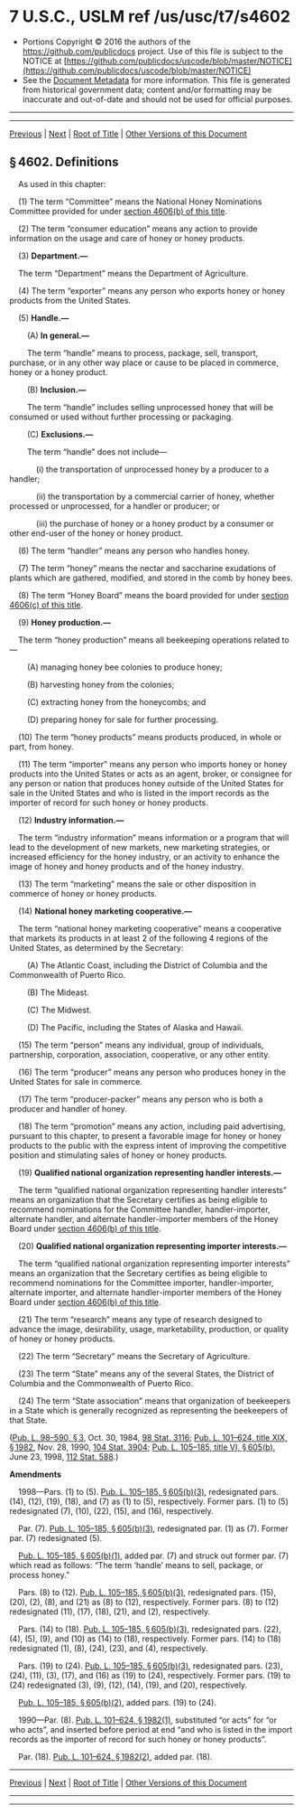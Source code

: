 ---
---

# 7 U.S.C., USLM ref /us/usc/t7/s4602

* Portions Copyright © 2016 the authors of the https://github.com/publicdocs project.
  Use of this file is subject to the NOTICE at [https://github.com/publicdocs/uscode/blob/master/NOTICE](https://github.com/publicdocs/uscode/blob/master/NOTICE)
* See the [Document Metadata](././../../../..//README.md) for more information.
  This file is generated from historical government data; content and/or formatting may be inaccurate and out-of-date and should not be used for official purposes.

----------
----------

[Previous](./../../../..//us/usc/t7/ch77/m__us_usc_t7_s4601.md) | [Next](./../../../..//us/usc/t7/ch77/m__us_usc_t7_s4603.md) | [Root of Title](./../../../../) | [Other Versions of this Document](https://publicdocs.github.io/go/links?ns=uslm&ref=%2Fus%2Fusc%2Ft7%2Fs4602)

## § 4602. Definitions

    As used in this chapter:

    (1) The term “Committee” means the National Honey Nominations Committee provided for under [section 4606(b) of this title][/us/usc/t7/s4606/b].

    (2) The term “consumer education” means any action to provide information on the usage and care of honey or honey products.

    (3) __Department.—__ 

    The term “Department” means the Department of Agriculture.

    (4) The term “exporter” means any person who exports honey or honey products from the United States.

    (5) __Handle.—__ 

        (A) __In general.—__ 

        The term “handle” means to process, package, sell, transport, purchase, or in any other way place or cause to be placed in commerce, honey or a honey product.

        (B) __Inclusion.—__ 

        The term “handle” includes selling unprocessed honey that will be consumed or used without further processing or packaging.

        (C) __Exclusions.—__ 

        The term “handle” does not include—

            (i) the transportation of unprocessed honey by a producer to a handler;

            (ii) the transportation by a commercial carrier of honey, whether processed or unprocessed, for a handler or producer; or

            (iii) the purchase of honey or a honey product by a consumer or other end-user of the honey or honey product.

    (6) The term “handler” means any person who handles honey.

    (7) The term “honey” means the nectar and saccharine exudations of plants which are gathered, modified, and stored in the comb by honey bees.

    (8) The term “Honey Board” means the board provided for under [section 4606(c) of this title][/us/usc/t7/s4606/c].

    (9) __Honey production.—__ 

    The term “honey production” means all beekeeping operations related to—

        (A) managing honey bee colonies to produce honey;

        (B) harvesting honey from the colonies;

        (C) extracting honey from the honeycombs; and

        (D) preparing honey for sale for further processing.

    (10) The term “honey products” means products produced, in whole or part, from honey.

    (11) The term “importer” means any person who imports honey or honey products into the United States or acts as an agent, broker, or consignee for any person or nation that produces honey outside of the United States for sale in the United States and who is listed in the import records as the importer of record for such honey or honey products.

    (12) __Industry information.—__ 

    The term “industry information” means information or a program that will lead to the development of new markets, new marketing strategies, or increased efficiency for the honey industry, or an activity to enhance the image of honey and honey products and of the honey industry.

    (13) The term “marketing” means the sale or other disposition in commerce of honey or honey products.

    (14) __National honey marketing cooperative.—__ 

    The term “national honey marketing cooperative” means a cooperative that markets its products in at least 2 of the following 4 regions of the United States, as determined by the Secretary:

        (A) The Atlantic Coast, including the District of Columbia and the Commonwealth of Puerto Rico.

        (B) The Mideast.

        (C) The Midwest.

        (D) The Pacific, including the States of Alaska and Hawaii.

    (15) The term “person” means any individual, group of individuals, partnership, corporation, association, cooperative, or any other entity.

    (16) The term “producer” means any person who produces honey in the United States for sale in commerce.

    (17) The term “producer-packer” means any person who is both a producer and handler of honey.

    (18) The term “promotion” means any action, including paid advertising, pursuant to this chapter, to present a favorable image for honey or honey products to the public with the express intent of improving the competitive position and stimulating sales of honey or honey products.

    (19) __Qualified national organization representing handler interests.—__ 

    The term “qualified national organization representing handler interests” means an organization that the Secretary certifies as being eligible to recommend nominations for the Committee handler, handler-importer, alternate handler, and alternate handler-importer members of the Honey Board under [section 4606(b) of this title][/us/usc/t7/s4606/b].

    (20) __Qualified national organization representing importer interests.—__ 

    The term “qualified national organization representing importer interests” means an organization that the Secretary certifies as being eligible to recommend nominations for the Committee importer, handler-importer, alternate importer, and alternate handler-importer members of the Honey Board under [section 4606(b) of this title][/us/usc/t7/s4606/b].

    (21) The term “research” means any type of research designed to advance the image, desirability, usage, marketability, production, or quality of honey or honey products.

    (22) The term “Secretary” means the Secretary of Agriculture.

    (23) The term “State” means any of the several States, the District of Columbia and the Commonwealth of Puerto Rico.

    (24) The term “State association” means that organization of beekeepers in a State which is generally recognized as representing the beekeepers of that State.

([Pub. L. 98–590, § 3][/us/pl/98/590/s3], Oct. 30, 1984, [98 Stat. 3116][/us/stat/98/3116]; [Pub. L. 101–624, title XIX, § 1982][/us/pl/101/624/s1982], Nov. 28, 1990, [104 Stat. 3904][/us/stat/104/3904]; [Pub. L. 105–185, title VI, § 605(b)][/us/pl/105/185/s605/b], June 23, 1998, [112 Stat. 588][/us/stat/112/588].)

 __Amendments__ 

    1998—Pars. (1) to (5). [Pub. L. 105–185, § 605(b)(3)][/us/pl/105/185/s605/b/3], redesignated pars. (14), (12), (19), (18), and (7) as (1) to (5), respectively. Former pars. (1) to (5) redesignated (7), (10), (22), (15), and (16), respectively.

    Par. (7). [Pub. L. 105–185, § 605(b)(3)][/us/pl/105/185/s605/b/3], redesignated par. (1) as (7). Former par. (7) redesignated (5).

    [Pub. L. 105–185, § 605(b)(1)][/us/pl/105/185/s605/b/1], added par. (7) and struck out former par. (7) which read as follows: “The term ‘handle’ means to sell, package, or process honey.”

    Pars. (8) to (12). [Pub. L. 105–185, § 605(b)(3)][/us/pl/105/185/s605/b/3], redesignated pars. (15), (20), (2), (8), and (21) as (8) to (12), respectively. Former pars. (8) to (12) redesignated (11), (17), (18), (21), and (2), respectively.

    Pars. (14) to (18). [Pub. L. 105–185, § 605(b)(3)][/us/pl/105/185/s605/b/3], redesignated pars. (22), (4), (5), (9), and (10) as (14) to (18), respectively. Former pars. (14) to (18) redesignated (1), (8), (24), (23), and (4), respectively.

    Pars. (19) to (24). [Pub. L. 105–185, § 605(b)(3)][/us/pl/105/185/s605/b/3], redesignated pars. (23), (24), (11), (3), (17), and (16) as (19) to (24), respectively. Former pars. (19) to (24) redesignated (3), (9), (12), (14), (19), and (20), respectively.

    [Pub. L. 105–185, § 605(b)(2)][/us/pl/105/185/s605/b/2], added pars. (19) to (24).

    1990—Par. (8). [Pub. L. 101–624, § 1982(1)][/us/pl/101/624/s1982/1], substituted “or acts” for “or who acts”, and inserted before period at end “and who is listed in the import records as the importer of record for such honey or honey products”.

    Par. (18). [Pub. L. 101–624, § 1982(2)][/us/pl/101/624/s1982/2], added par. (18).

----------

[Previous](./../../../..//us/usc/t7/ch77/m__us_usc_t7_s4601.md) | [Next](./../../../..//us/usc/t7/ch77/m__us_usc_t7_s4603.md) | [Root of Title](./../../../../) | [Other Versions of this Document](https://publicdocs.github.io/go/links?ns=uslm&ref=%2Fus%2Fusc%2Ft7%2Fs4602)

----------
----------

[/us/usc/t7/s4606/b]: https://publicdocs.github.io/go/links?ns=uslm&ref=%2Fus%2Fusc%2Ft7%2Fs4606%2Fb
[/us/usc/t7/s4606/c]: https://publicdocs.github.io/go/links?ns=uslm&ref=%2Fus%2Fusc%2Ft7%2Fs4606%2Fc
[/us/usc/t7/s4606/b]: https://publicdocs.github.io/go/links?ns=uslm&ref=%2Fus%2Fusc%2Ft7%2Fs4606%2Fb
[/us/usc/t7/s4606/b]: https://publicdocs.github.io/go/links?ns=uslm&ref=%2Fus%2Fusc%2Ft7%2Fs4606%2Fb
[/us/pl/98/590/s3]: https://publicdocs.github.io/go/links?ns=uslm&ref=%2Fus%2Fpl%2F98%2F590%2Fs3
[/us/stat/98/3116]: https://publicdocs.github.io/go/links?ns=uslm&ref=%2Fus%2Fstat%2F98%2F3116
[/us/pl/101/624/s1982]: https://publicdocs.github.io/go/links?ns=uslm&ref=%2Fus%2Fpl%2F101%2F624%2Fs1982
[/us/stat/104/3904]: https://publicdocs.github.io/go/links?ns=uslm&ref=%2Fus%2Fstat%2F104%2F3904
[/us/pl/105/185/s605/b]: https://publicdocs.github.io/go/links?ns=uslm&ref=%2Fus%2Fpl%2F105%2F185%2Fs605%2Fb
[/us/stat/112/588]: https://publicdocs.github.io/go/links?ns=uslm&ref=%2Fus%2Fstat%2F112%2F588
[/us/pl/105/185/s605/b/3]: https://publicdocs.github.io/go/links?ns=uslm&ref=%2Fus%2Fpl%2F105%2F185%2Fs605%2Fb%2F3
[/us/pl/105/185/s605/b/3]: https://publicdocs.github.io/go/links?ns=uslm&ref=%2Fus%2Fpl%2F105%2F185%2Fs605%2Fb%2F3
[/us/pl/105/185/s605/b/1]: https://publicdocs.github.io/go/links?ns=uslm&ref=%2Fus%2Fpl%2F105%2F185%2Fs605%2Fb%2F1
[/us/pl/105/185/s605/b/3]: https://publicdocs.github.io/go/links?ns=uslm&ref=%2Fus%2Fpl%2F105%2F185%2Fs605%2Fb%2F3
[/us/pl/105/185/s605/b/3]: https://publicdocs.github.io/go/links?ns=uslm&ref=%2Fus%2Fpl%2F105%2F185%2Fs605%2Fb%2F3
[/us/pl/105/185/s605/b/3]: https://publicdocs.github.io/go/links?ns=uslm&ref=%2Fus%2Fpl%2F105%2F185%2Fs605%2Fb%2F3
[/us/pl/105/185/s605/b/2]: https://publicdocs.github.io/go/links?ns=uslm&ref=%2Fus%2Fpl%2F105%2F185%2Fs605%2Fb%2F2
[/us/pl/101/624/s1982/1]: https://publicdocs.github.io/go/links?ns=uslm&ref=%2Fus%2Fpl%2F101%2F624%2Fs1982%2F1
[/us/pl/101/624/s1982/2]: https://publicdocs.github.io/go/links?ns=uslm&ref=%2Fus%2Fpl%2F101%2F624%2Fs1982%2F2


